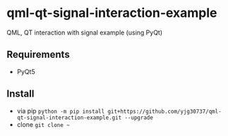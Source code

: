 # qml-qt-signal-interaction-example
QML, QT interaction with signal example (using PyQt)

## Requirements
* PyQt5

## Install
* via pip
`python -m pip install git+https://github.com/yjg30737/qml-qt-signal-interaction-example.git --upgrade`
* clone
`git clone ~`
